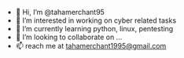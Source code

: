 - 👋 Hi, I’m @tahamerchant95
- 👀 I’m interested in working on cyber related tasks
- 🌱 I’m currently learning python, linux, pentesting
- 💞️ I’m looking to collaborate on ...
- 📫 reach me at tahamerchant1995@gmail.com
<!---
tahamerchant95/tahamerchant95 is a ✨ special ✨ repository because its `README.md` (this file) appears on your GitHub profile.
You can click the Preview link to take a look at your changes.
--->
